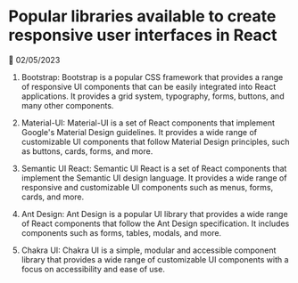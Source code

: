 # Popular libraries available to create responsive user interfaces in React

📅 02/05/2023

1. Bootstrap: Bootstrap is a popular CSS framework that provides a range of responsive UI components that can be easily integrated into React applications. It provides a grid system, typography, forms, buttons, and many other components.

2. Material-UI: Material-UI is a set of React components that implement Google's Material Design guidelines. It provides a wide range of customizable UI components that follow Material Design principles, such as buttons, cards, forms, and more.

3. Semantic UI React: Semantic UI React is a set of React components that implement the Semantic UI design language. It provides a wide range of responsive and customizable UI components such as menus, forms, cards, and more.

4. Ant Design: Ant Design is a popular UI library that provides a wide range of React components that follow the Ant Design specification. It includes components such as forms, tables, modals, and more.

5. Chakra UI: Chakra UI is a simple, modular and accessible component library that provides a wide range of customizable UI components with a focus on accessibility and ease of use.